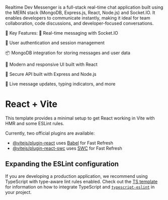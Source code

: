 Realtime Dev Messenger is a full-stack real-time chat application built using the MERN stack (MongoDB, Express.js, React, Node.js) and Socket.IO. It enables developers to communicate instantly, making it ideal for team collaboration, code discussions, and developer-focused conversations.

🔧 Key Features:
💬 Real-time messaging with Socket.IO

👥 User authentication and session management

📦 MongoDB integration for storing messages and user data

🎨 Modern and responsive UI built with React

🔐 Secure API built with Express and Node.js

🔔 Live message updates, typing indicators, and more



# React + Vite

This template provides a minimal setup to get React working in Vite with HMR and some ESLint rules.

Currently, two official plugins are available:

- [@vitejs/plugin-react](https://github.com/vitejs/vite-plugin-react/blob/main/packages/plugin-react) uses [Babel](https://babeljs.io/) for Fast Refresh
- [@vitejs/plugin-react-swc](https://github.com/vitejs/vite-plugin-react/blob/main/packages/plugin-react-swc) uses [SWC](https://swc.rs/) for Fast Refresh

## Expanding the ESLint configuration

If you are developing a production application, we recommend using TypeScript with type-aware lint rules enabled. Check out the [TS template](https://github.com/vitejs/vite/tree/main/packages/create-vite/template-react-ts) for information on how to integrate TypeScript and [`typescript-eslint`](https://typescript-eslint.io) in your project.
